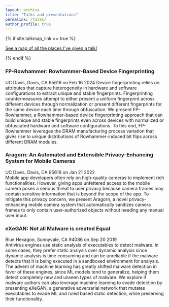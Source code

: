 ```yaml
---
layout: archive
title: "Talks and presentations"
permalink: /talks/
author_profile: true
---
```


{% if site.talkmap_link == true %}

<p style="text-decoration:underline;"><a href="/talkmap.html">See a map of all the places I've given a talk!</a></p>

{% endif %}
### FP-Rowhammer: Rowhammer-Based Device Fingerprinting
UC Davis, Davis, CA 95616 on Feb 16 2024
Device fingerprinting relies on attributes that capture heterogeneity in
hardware and software configurations to extract unique and stable fingerprints.
Fingerprinting countermeasures attempt to either present a uniform fingerprint
across different devices through normalization or present different fingerprints
for the same device each time through obfuscation. We present FP-Rowhammer, a
Rowhammer-based device fingerprinting approach that can build unique and stable
fingerprints even across devices with normalized or obfuscated hardware and
software configurations. To this end, FP-Rowhammer leverages the DRAM manufacturing
process variation that gives rise to unique distributions of Rowhammer-induced bit
flips across different DRAM modules.

### Aragorn: An Automated and Extensible Privacy-Enhancing System for Mobile Cameras
UC Davis, Davis, CA 95616 on Jan 21 2022  
Mobile app developers often rely on high-quality
cameras to implement rich functionalities. However, giving apps
unfettered access to the mobile camera poses a serious threat
to user privacy because camera frames may contain sensitive
information that is beyond the scope of the app. To mitigate this
privacy concern, we present Aragorn, a novel privacy-enhancing
mobile camera system that automatically sanitizes camera frames
to only contain user-authorized objects without needing any
manual user input.

### eXeGAN: Not all Malware is created Equal
Blue Hexagon, Sunnyvale, CA 94086 on Sep 20 2019    
Antivirus engines use static analysis of executables to detect malware. In some cases,
they prefer static analysis over dynamic analysis since dynamic analysis is time
consuming and can be unreliable if the malware detects that it is being executed in a
sandboxed environment for analysis. The advent of machine learning has greatly shifted
malware detection in favor of these engines, since ML models tend to generalize,
helping them detect completely new and unseen types of malware. We explore if malware
authors can also leverage machine learning to evade detection by presenting eXeGAN, a
generative adversarial network that mutates executables to evade ML and ruled based
static detection, while preserving their functionality.